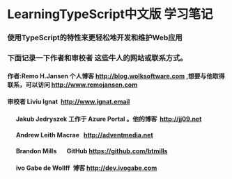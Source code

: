 # LearningTypeScript中文版 学习笔记
### 使用TypeScript的特性来更轻松地开发和维护Web应用
### 下面记录一下作者和审校者 这些牛人的网站或联系方式。
#### 作者:Remo H.Jansen 个人博客 http://blog.wolksoftware.com ,想要与他取得联系，可以访问 http://www.remojansen.com
#### 审校者 Liviu Ignat  http://www.ignat.email 
####       Jakub Jedryszek 工作于 Azure Portal 。他的博客  http://jj09.net
####       Andrew Leith Macrae   http://adventmedia.net
####       Brandon Mills       GitHub  https://github.com/btmills
####       ivo Gabe de Wollff  博客    http://dev.ivogabe.com



